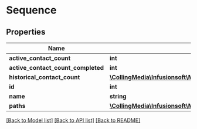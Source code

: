 # Sequence

## Properties
Name | Type | Description | Notes
------------ | ------------- | ------------- | -------------
**active_contact_count** | **int** |  | [optional] 
**active_contact_count_completed** | **int** |  | [optional] 
**historical_contact_count** | [**\CollingMedia\Infusionsoft\Model\InlineResponse2002HistoricalContactCounts**](InlineResponse2002HistoricalContactCounts.md) |  | [optional] 
**id** | **int** |  | [optional] 
**name** | **string** |  | [optional] 
**paths** | [**\CollingMedia\Infusionsoft\Model\InlineResponse2002Paths[]**](InlineResponse2002Paths.md) |  | [optional] 

[[Back to Model list]](../README.md#documentation-for-models) [[Back to API list]](../README.md#documentation-for-api-endpoints) [[Back to README]](../README.md)


